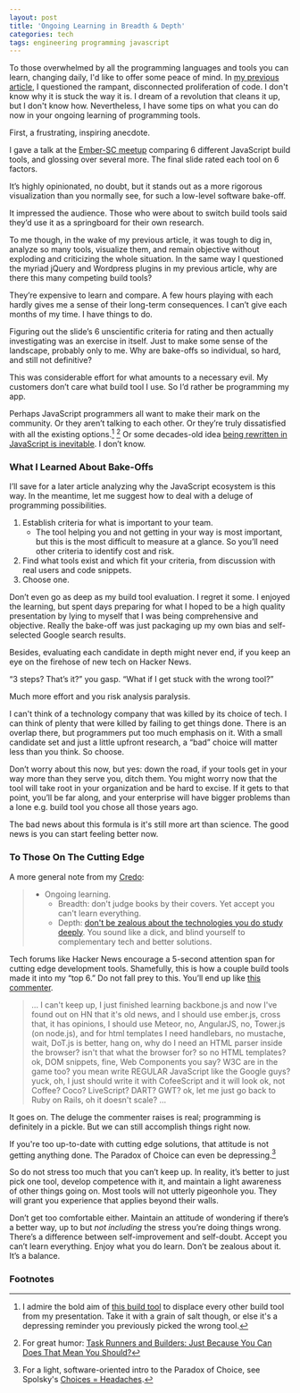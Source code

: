```yaml
---
layout: post
title: 'Ongoing Learning in Breadth & Depth'
categories: tech
tags: engineering programming javascript
---
```


To those overwhelmed by all the programming languages and tools you can learn,
changing daily, I'd like to offer some peace of mind. In [my previous
article][Don’t Learn to Code, Learn to Program Instead - But Come Back In 10 Years],
I questioned the rampant, disconnected proliferation of code. I don't know why
it is stuck the way it is. I dream of a revolution that cleans it up, but I
don't know how. Nevertheless, I have some tips on what you can do now in your
ongoing learning of programming tools.

First, a frustrating, inspiring anecdote.

I gave a talk at the [Ember-SC meetup] comparing 6 different JavaScript build
tools, and glossing over several more. The final slide rated each tool on 6
factors.

<div className="embed mt-4">
  <script async className="speakerdeck-embed" data-slide="41" data-id="724a7e007bd6013119ba66337b7b74ec" data-ratio="1.77469670710572" src="//speakerdeck.com/assets/embed.js"></script>
</div>

It’s highly opinionated, no doubt, but it stands out as a more rigorous
visualization than you normally see, for such a low-level software bake-off.

It impressed the audience. Those who were about to switch build tools said
they’d use it as a springboard for their own research.

To me though, in the wake of my previous article, it was tough to dig in,
analyze so many tools, visualize them, and remain objective without exploding
and criticizing the whole situation. In the same way I questioned the myriad
jQuery and Wordpress plugins in my previous article, why are there this many
competing build tools?

They’re expensive to learn and compare. A few hours playing with each hardly
gives me a sense of their long-term consequences. I can’t give each months of my
time. I have things to do.

Figuring out the slide’s 6 unscientific criteria for rating and then actually
investigating was an exercise in itself. Just to make some sense of the
landscape, probably only to me. Why are bake-offs so individual, so hard, and
still not definitive?

This was considerable effort for what amounts to a necessary evil. My customers
don’t care what build tool I use. So I’d rather be programming my app.

Perhaps JavaScript programmers all want to make their mark on the community. Or
they aren’t talking to each other. Or they’re truly dissatisfied with all the
existing options.[^1] [^2] Or some decades-old idea [being rewritten in
JavaScript is inevitable][The Principle of Least Power]. I don’t know.

### What I Learned About Bake-Offs

I’ll save for a later article analyzing why the JavaScript ecosystem is this
way. In the meantime, let me suggest how to deal with a deluge of programming
possibilities.

1. Establish criteria for what is important to your team.
   - The tool helping you and not getting in your way is most important, but
     this is the most difficult to measure at a glance. So you’ll need other
     criteria to identify cost and risk.
2. Find what tools exist and which fit your criteria, from discussion with real
   users and code snippets.
3. Choose one.

Don’t even go as deep as my build tool evaluation. I regret it some. I enjoyed
the learning, but spent days preparing for what I hoped to be a high quality
presentation by lying to myself that I was being comprehensive and objective.
Really the bake-off was just packaging up my own bias and self-selected Google
search results.

Besides, evaluating each candidate in depth might never end, if you keep an eye
on the firehose of new tech on Hacker News.

“3 steps? That’s it?” you gasp. “What if I get stuck with the wrong tool?”

Much more effort and you risk analysis paralysis.

I can't think of a technology company that was killed by its choice of tech. I
can think of plenty that were killed by failing to get things done. There is an
overlap there, but programmers put too much emphasis on it. With a small
candidate set and just a little upfront research, a “bad” choice will matter
less than you think. So choose.

Don’t worry about this now, but yes: down the road, if your tools get in your
way more than they serve you, ditch them. You might worry now that the tool will
take root in your organization and be hard to excise. If it gets to that point,
you’ll be far along, and your enterprise will have bigger problems than a lone
e.g. build tool you chose all those years ago.

The bad news about this formula is it's still more art than science. The good
news is you can start feeling better now.

### To Those On The Cutting Edge

A more general note from my [Credo]:

> - Ongoing learning.
>   - Breadth: don't judge books by their covers. Yet accept you can't learn
>     everything.
>   - Depth:
>     [don't be zealous about the technologies you do study deeply](http://prog21.dadgum.com/128.html).
>     You sound like a dick, and blind yourself to complementary tech and better
>     solutions.

Tech forums like Hacker News encourage a 5-second attention span for cutting
edge development tools. Shamefully, this is how a couple build tools made it
into my “top 6.” Do not fall prey to this. You’ll end up like
[this commenter](http://www.zemanta.com/blog/i-bet-you-over-engineered-your-startup/#comment-685047168).

> … I can't keep up, I just finished learning backbone.js and now I've found out
> on HN that it's old news, and I should use ember.js, cross that, it has
> opinions, I should use Meteor, no, AngularJS, no, Tower.js (on node.js), and
> for html templates I need handlebars, no mustache, wait, DoT.js is better,
> hang on, why do I need an HTML parser inside the browser? isn't that what the
> browser for? so no HTML templates? ok, DOM snippets, fine, Web Components you
> say? W3C are in the game too? you mean write REGULAR JavaScript like the
> Google guys? yuck, oh, I just should write it with CofeeScript and it will
> look ok, not Coffee? Coco? LiveScript? DART? GWT? ok, let me just go back to
> Ruby on Rails, oh it doesn't scale? …

It goes on. The deluge the commenter raises is real; programming is definitely
in a pickle. But we can still accomplish things right now.

If you're too up-to-date with cutting edge solutions, that attitude is not
getting anything done. The Paradox of Choice can even be depressing.[^3]

So do not stress too much that you can’t keep up. In reality, it’s better to
just pick one tool, develop competence with it, and maintain a light awareness
of other things going on. Most tools will not utterly pigeonhole you. They will
grant you experience that applies beyond their walls.

Don’t get too comfortable either. Maintain an attitude of wondering if there’s a
better way, up to but _not including_ the stress you’re doing things wrong.
There’s a difference between self-improvement and self-doubt. Accept you can’t
learn everything. Enjoy what you do learn. Don’t be zealous about it. It’s a
balance.

### Footnotes

[^1]:
    I admire the bold aim of [this build tool][Broccoli: First Beta Release] to
    displace every other build tool from my presentation. Take it with a grain
    of salt though, or else it's a depressing reminder you previously picked the
    wrong tool.

[^2]:
    For great humor: [Task Runners and Builders: Just Because You Can Does That
    Mean You Should?]

[^3]:
    For a light, software-oriented intro to the Paradox of Choice, see Spolsky's
    [Choices = Headaches].

[Don’t Learn to Code, Learn to Program Instead - But Come Back In 10 Years]:
  /posts/dont-learn-to-code-learn-to-program-but-come-back-in-10-years/
[Ember-SC meetup]: http://www.meetup.com/Ember-SC/events/159041272/
[The Principle of Least Power]:
  http://www.codinghorror.com/blog/2007/07/the-principle-of-least-power.html
[Credo]: /posts/credo/
[Broccoli: First Beta Release]:
  http://www.solitr.com/blog/2014/02/broccoli-first-release/
[Task Runners and Builders: Just Because You Can Does That Mean You Should?]:
  https://medium.com/cool-code-pal/d8eeefdc4395
[Choices = Headaches]: http://www.joelonsoftware.com/items/2006/11/21.html
